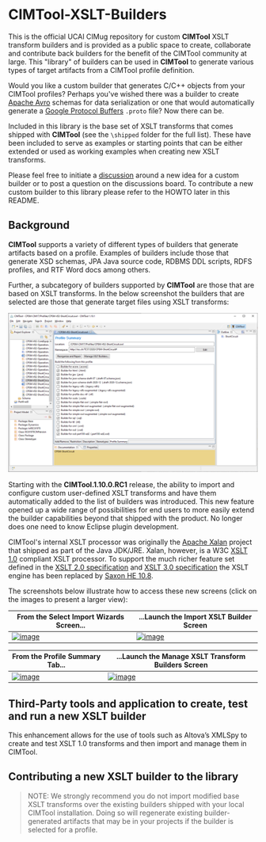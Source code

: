# CIMTool-XSLT-Builders

This is the official UCAI CIMug repository for custom **CIMTool** XSLT transform builders and is provided as a public space to create, collaborate and contribute back builders for the benefit of the CIMTool community at large.  This "library" of builders can be used in **CIMTool** to generate various types of target artifacts from a CIMTool profile definition.  

Would you like a custom builder that generates C/C++ objects from your CIMTool profiles? Perhaps you've wished there was a builder to create [Apache Avro](https://avro.apache.org/) schemas for data serialization or one that would automatically generate a [Google Protocol Buffers](https://developers.google.com/protocol-buffers/docs/overview) ```.proto``` file? Now there can be.

Included in this library is the base set of XSLT transforms that comes shipped with **CIMTool** (see the `\shipped` folder for the full list). These have been included to serve as examples or starting points that can be either extended or used as working examples when creating new XSLT transforms.

Please feel free to initiate a [discussion](https://github.com/CIMug-org/CIMTool-XSLT-Builders/discussions) around a new idea for a custom builder or to post a question on the discussions board. To contribute a new custom builder to this library please refer to the HOWTO later in this README.

## Background
**CIMTool** supports a variety of different types of builders that generate artifacts based on a profile. Examples of builders include those that generate XSD schemas, JPA Java source code, RDBMS DDL scripts, RDFS profiles, and RTF Word docs among others.

Further, a subcategory of builders supported by **CIMTool** are those that are based on XSLT transforms. In the below screenshot the builders that are selected are those that generate target files using XSLT transforms:

[![image](images/cimtool-profile-summary-tab.png)](https://github.com/CIMug-org/CIMTool-XSLT-Builders/blob/main/images/cimtool-profile-summary-tab.png)

Starting with the **CIMTool.1.10.0.RC1** release, the ability to import and configure custom user-defined XSLT transforms and have them automatically added to the list of builders was introduced. This new feature opened up a wide range of possibilities for end users to more easily extend the builder capabilities beyond that shipped with the product. No longer does one need to know Eclipse plugin development.

CIMTool's internal XSLT processor was originally the [Apache Xalan](https://xalan.apache.org/) project that shipped as part of the Java JDK/JRE.  Xalan, however, is a W3C [XSLT 1.0](https://www.w3.org/TR/xslt-10/) compliant XSLT processor.  To support the much richer feature set defined in the [XSLT 2.0 specification](https://www.w3.org/TR/xslt-20/) and  [XSLT 3.0 specification](https://www.w3.org/TR/xslt-30/) the XSLT engine has been replaced by [Saxon HE 10.8](https://saxonica.com/html/documentation10/about/index.html).

The screenshots below illustrate how to access these new screens (click on the images to present a larger view):

From the Select Import Wizards Screen... | ...Launch the Import XSLT Builder Screen
---------|---------
[![image](https://user-images.githubusercontent.com/63370413/186978949-cf9cdbfe-e1e4-43ae-b8b6-91e212426a98.png)](https://user-images.githubusercontent.com/63370413/186978949-cf9cdbfe-e1e4-43ae-b8b6-91e212426a98.png) | [![image](https://user-images.githubusercontent.com/63370413/186978126-ec4fca57-53a1-4e16-a998-d3519371ebcc.png)](https://user-images.githubusercontent.com/63370413/186978126-ec4fca57-53a1-4e16-a998-d3519371ebcc.png)

From the Profile Summary Tab... | ...Launch the Manage XSLT Transform Builders Screen
---------|---------
[![image](https://user-images.githubusercontent.com/63370413/186978387-015e3f32-7683-4623-bb8a-017e97102db6.png)](https://user-images.githubusercontent.com/63370413/186978387-015e3f32-7683-4623-bb8a-017e97102db6.png) |[![image](https://user-images.githubusercontent.com/63370413/188269652-758f2e79-e1fe-4c4a-99c3-8cc21923fcc5.png)](https://user-images.githubusercontent.com/63370413/188269652-758f2e79-e1fe-4c4a-99c3-8cc21923fcc5.png)

## Third-Party tools and application to create, test and run a new XSLT builder

This enhancement allows for the use of tools such as Altova’s XMLSpy to create and test XSLT 1.0 transforms and then import and manage them in CIMTool.

## Contributing a new XSLT builder to the library

> NOTE:  We strongly recommend you do not import modified base XSLT transforms over the existing builders shipped with your local CIMTool installation. Doing so will regenerate  existing builder-generated artifacts that may be in your projects if the builder is selected for a profile.
